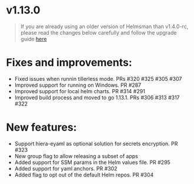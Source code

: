 # v1.13.0

> If you are already using an older version of Helmsman than v1.4.0-rc, please read the changes below carefully and follow the upgrade guide [here](docs/migrating_to_v1.4.0-rc.md)

# Fixes and improvements:
- Fixed issues when runnin tillerless mode. PRs #320 #325 #305 #307
- Improved support for running on Windows. PR #287
- Improved support for local helm charts. PR #314 #291
- Improved build process and moved to go 1.13.1. PRs #306 #313 #317 #322

# New features:
- Support hiera-eyaml as optional solution for secrets encryption. PR #323
- New group flag to allow releasing a subset of apps
- Added support for SSM params in the Helm values file. PR #295
- Added support for yaml anchors. PR #302
- Added flag to opt out of the default Helm repos. PR #304
